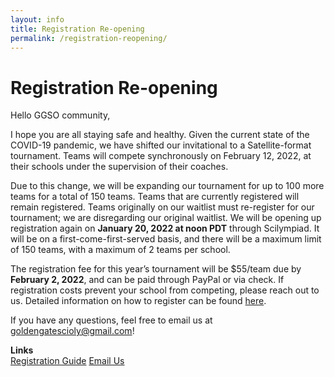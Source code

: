 ```yaml
---
layout: info
title: Registration Re-opening
permalink: /registration-reopening/
---
```


# Registration Re-opening

Hello GGSO community,

I hope you are all staying safe and healthy. Given the current state of the COVID-19 pandemic, we have shifted our invitational to a Satellite-format tournament. Teams will compete synchronously on February 12, 2022, at their schools under the supervision of their coaches.

Due to this change, we will be expanding our tournament for up to 100 more teams for a total of 150 teams. Teams that are currently registered will remain registered. Teams originally on our waitlist must re-register for our tournament; we are disregarding our original waitlist. We will be opening up registration again on <b>January 20, 2022 at noon PDT</b> through Scilympiad. It will be on a first-come-first-served basis, and there will be a maximum limit of 150 teams, with a maximum of 2 teams per school.

The registration fee for this year’s tournament will be $55/team due by <b>February 2, 2022</b>, and can be paid through PayPal or via check. If registration costs prevent your school from competing, please reach out to us. Detailed information on how to register can be found <a target="_blank" href="https://docs.google.com/document/d/1Vun-pTePFyUxUCKyUN0xzP0jaIPDmauw9mMw1If_cxE/edit?usp=sharing">here</a>. 

If you have any questions, feel free to email us at goldengatescioly@gmail.com!

**Links**
<br/>
<a class="btn btn-md btn-mid" target="_blank" href="https://docs.google.com/document/d/1Vun-pTePFyUxUCKyUN0xzP0jaIPDmauw9mMw1If_cxE/edit?usp=sharing">Registration Guide</a>
<a class="btn btn-md btn-mid" target="_blank" href="mailto:goldengatescioly@gmail.com">Email Us</a>
